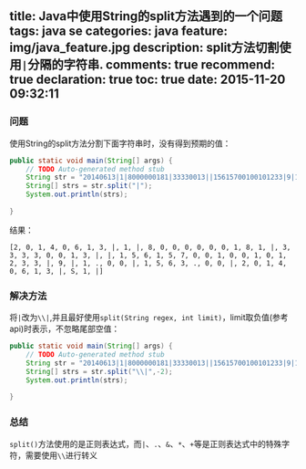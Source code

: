title: Java中使用String的split方法遇到的一个问题
tags: java se
categories: java
feature: img/java_feature.jpg
description: split方法切割使用`|`分隔的字符串.
comments: true
recommend: true
declaration: true
toc: true
date: 2015-11-20 09:32:11
---
### 问题
使用String的split方法分割下面字符串时，没有得到预期的值：
```java
public static void main(String[] args) {
    // TODO Auto-generated method stub
    String str = "20140613|1|8000000181|33330013||15615700100101233|9|1.00|1563.00|20140613|S1|";
    String[] strs = str.split("|");
    System.out.println(strs);
    
}
```
结果：
```
[2, 0, 1, 4, 0, 6, 1, 3, |, 1, |, 8, 0, 0, 0, 0, 0, 0, 1, 8, 1, |, 3, 3, 3, 3, 0, 0, 1, 3, |, |, 1, 5, 6, 1, 5, 7, 0, 0, 1, 0, 0, 1, 0, 1, 2, 3, 3, |, 9, |, 1, ., 0, 0, |, 1, 5, 6, 3, ., 0, 0, |, 2, 0, 1, 4, 0, 6, 1, 3, |, S, 1, |]
```
<!--more-->

### 解决方法
将`|`改为`\\|`,并且最好使用`split(String regex, int limit)`，limit取负值(参考api)时表示，不忽略尾部空值：
```java
public static void main(String[] args) {
    // TODO Auto-generated method stub
    String str = "20140613|1|8000000181|33330013||15615700100101233|9|1.00|1563.00|20140613|S1|";
    String[] strs = str.split("\\|",-2);
    System.out.println(strs);
    
}
```

### 总结
`split()`方法使用的是正则表达式，而`|`、`.`、`&`、`*`、`+`等是正则表达式中的特殊字符，需要使用`\\`进行转义
